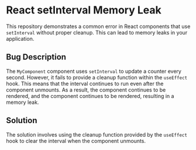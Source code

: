 # React setInterval Memory Leak

This repository demonstrates a common error in React components that use `setInterval` without proper cleanup. This can lead to memory leaks in your application.

## Bug Description

The `MyComponent` component uses `setInterval` to update a counter every second. However, it fails to provide a cleanup function within the `useEffect` hook. This means that the interval continues to run even after the component unmounts. As a result, the component continues to be rendered, and the component continues to be rendered, resulting in a memory leak.

## Solution

The solution involves using the cleanup function provided by the `useEffect` hook to clear the interval when the component unmounts.